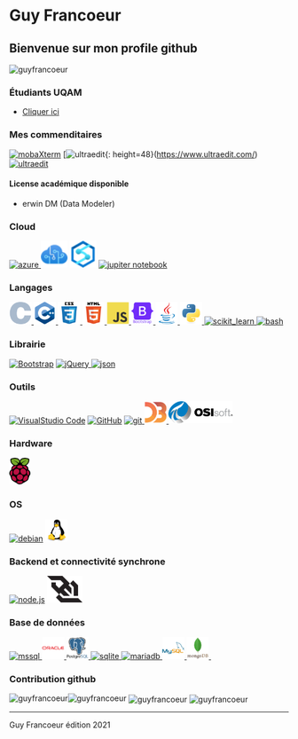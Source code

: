 # Guy Francoeur

## Bienvenue sur mon profile github

<img src="https://komarev.com/ghpvc/?username=guyfrancoeur&label=Profile%20views&color=0e75b6&style=flat" alt="guyfrancoeur" />

###  Étudiants UQAM

 - [Cliquer ici](https://guyfrancoeur.github.io)

### Mes commenditaires

[![mobaXterm](https://mobaxterm.mobatek.net/img/moba/xterm_logo.png "mobaXterm")](https://mobaxterm.mobatek.net)
[![ultraedit](https://d1yjjnpx0p53s8.cloudfront.net/styles/logo-thumbnail/s3/052011/ue.png "ultraedit"){: height=48}(https://www.ultraedit.com/)
<a href="#"><img src="https://d1yjjnpx0p53s8.cloudfront.net/styles/logo-thumbnail/s3/052011/ue.png?itok=Onka9NhI" alt="ultraedit" width="48" height="48"/></a>

#### License académique disponible
 - erwin DM (Data Modeler)

### Cloud

  <a href="https://azure.microsoft.com/fr-fr/" target="_blank">
    <img src="https://www.vectorlogo.zone/logos/microsoft_azure/microsoft_azure-icon.svg" alt="azure" width="48" height="48"/> </a>
  <a href="#"><img src="./logo/10162-icon-service-Cognitive-Services.svg" alt="Cognitive Sevices" height="48"/></a>
  <a href="#"><img src="./logo/00606-icon-service-Azure-Synapse-Analytics.svg" alt="Cognitive Sevices" height="48"/></a>
  <a href="#"><img src="https://www.vectorlogo.zone/logos/jupyter/jupyter-icon.svg" alt="jupiter notebook" height="48"/></a>

### Langages

  <a href="https://www.cprogramming.com/" target="_blank">
    <img src="https://raw.githubusercontent.com/devicons/devicon/master/icons/c/c-original.svg" alt="c" width="40" height="40"/> </a>
  <a href="https://www.w3schools.com/cpp/" target="_blank">
    <img src="https://raw.githubusercontent.com/devicons/devicon/master/icons/cplusplus/cplusplus-original.svg" alt="cplusplus" width="40" height="40"/> </a>
  <a href="https://www.w3schools.com/css/" target="_blank">
    <img src="https://raw.githubusercontent.com/devicons/devicon/master/icons/css3/css3-original-wordmark.svg" alt="css3" width="40" height="40"/> </a>  
  <a href="https://www.w3.org/html/" target="_blank">
    <img src="https://raw.githubusercontent.com/devicons/devicon/master/icons/html5/html5-original-wordmark.svg" alt="html5" width="40" height="40"/> </a>
  <a href="https://developer.mozilla.org/en-US/docs/Web/JavaScript" target="_blank">
    <img src="https://raw.githubusercontent.com/devicons/devicon/master/icons/javascript/javascript-original.svg" alt="javascript" width="40" height="40"/> </a>
  <a href="https://getbootstrap.com" target="_blank">
    <img src="https://raw.githubusercontent.com/devicons/devicon/master/icons/bootstrap/bootstrap-plain-wordmark.svg" alt="bootstrap" width="40" height="40"/> </a>
   <a href="https://www.java.com" target="_blank">
    <img src="https://raw.githubusercontent.com/devicons/devicon/master/icons/java/java-original.svg" alt="java" width="40" height="40"/> </a>
  <a href="https://www.python.org" target="_blank">
    <img src="https://raw.githubusercontent.com/devicons/devicon/master/icons/python/python-original.svg" alt="python" width="40" height="40"/> </a>
  <a href="https://scikit-learn.org/" target="_blank">
    <img src="https://upload.wikimedia.org/wikipedia/commons/0/05/Scikit_learn_logo_small.svg" alt="scikit_learn" width="40" height="40"/> </a>
  <a href="#"><img src="https://www.vectorlogo.zone/logos/gnu_bash/gnu_bash-icon.svg" alt="bash" height="40"/></a>

### Librairie

 <a href="#"><img src="https://www.vectorlogo.zone/logos/getbootstrap/getbootstrap-icon.svg" alt="Bootstrap" height="40"/></a>
 <a href="#"><img src="https://www.vectorlogo.zone/logos/jquery/jquery-icon.svg" alt="jQuery" height="40"/> </a>
 <a href="#"><img src="https://www.vectorlogo.zone/logos/json/json-icon.svg" alt="json" height="40"/> </a>

### Outils
  <a href="#"><img src="https://www.vectorlogo.zone/logos/visualstudio_code/visualstudio_code-icon.svg" alt="VisualStudio Code" height="40"/></a>
  <a href="#"><img src="https://www.vectorlogo.zone/logos/github/github-icon.svg" alt="GitHub" height="40"/></a>
  <a href="https://git-scm.com/" target="_blank">
    <img src="https://www.vectorlogo.zone/logos/git-scm/git-scm-icon.svg" alt="git" height="40"/> </a>
  <a href="https://d3js.org/" target="_blank">
    <img src="https://raw.githubusercontent.com/devicons/devicon/master/icons/d3js/d3js-original.svg" alt="d3js" height="40"/> </a>
  <a href="#"><img src="./logo/osisoftPI.svg" alt="OSIsoft PI" height="40"/></a>

### Hardware
  
  <a href="#"><img src="./logo/raspberryPI.svg" alt="Raspberry Pi" height="48"/></a>
  
### OS
  <a href="#"><img src="https://www.vectorlogo.zone/logos/debian/debian-icon.svg" alt="debian" height="40"/></a>
  <a href="#"><img src="https://raw.githubusercontent.com/devicons/devicon/master/icons/linux/linux-original.svg" alt="linux" height="40"/></a>

### Backend et connectivité synchrone

  <a href="#"><img src="https://www.vectorlogo.zone/logos/nodejs/nodejs-icon.svg" alt="node.js" height="48"></a>
  <a href="#"><img src="./logo/websocket.svg" alt="websocket" height="48"/></a>

### Base de données

  <a href="https://www.microsoft.com/en-us/sql-server" target="_blank">
    <img src="https://cdn.worldvectorlogo.com/logos/microsoft-sql-server.svg" alt="mssql" width="40" height="40"/> </a>
  <a href="https://www.oracle.com/" target="_blank">
    <img src="https://raw.githubusercontent.com/devicons/devicon/master/icons/oracle/oracle-original.svg" alt="oracle" width="40" height="40"/> </a>
  <a href="https://www.postgresql.org" target="_blank">
    <img src="https://raw.githubusercontent.com/devicons/devicon/master/icons/postgresql/postgresql-original-wordmark.svg" alt="postgresql" width="40" height="40"/> </a>
  <a href="https://www.sqlite.org/" target="_blank">
    <img src="https://www.vectorlogo.zone/logos/sqlite/sqlite-icon.svg" alt="sqlite" width="40" height="40"/> </a>
  <a href="https://mariadb.org/" target="_blank">
    <img src="https://www.vectorlogo.zone/logos/mariadb/mariadb-icon.svg" alt="mariadb" width="40" height="40"/> </a>
  <a href="https://www.mysql.com/" target="_blank">
    <img src="https://raw.githubusercontent.com/devicons/devicon/master/icons/mysql/mysql-original-wordmark.svg" alt="mysql" width="40" height="40"/> </a>
  <a href="https://www.mongodb.com/" target="_blank">
    <img src="https://raw.githubusercontent.com/devicons/devicon/master/icons/mongodb/mongodb-original-wordmark.svg" alt="mongodb" width="40" height="40"/> </a>
  <a href="#"><img src="https://www.vectorlogo.zone/logos/neo4j/neo4j-icon.svg" alt="" height="40"/> </a>
    
### Contribution github

<img src="https://github-profile-trophy.vercel.app/?username=guyfrancoeur&title=Commit,Followers" alt="guyfrancoeur" />
<img align="left" src="https://github-readme-stats.vercel.app/api/top-langs?username=guyfrancoeur&show_icons=true&locale=en&layout=compact" alt="guyfrancoeur" />
<img align="center" src="https://github-readme-stats.vercel.app/api?username=guyfrancoeur&show_icons=true&locale=en" alt="guyfrancoeur" />
<img align="center" src="https://github-readme-streak-stats.herokuapp.com/?user=guyfrancoeur&" alt="guyfrancoeur" />


---
Guy Francoeur édition 2021
